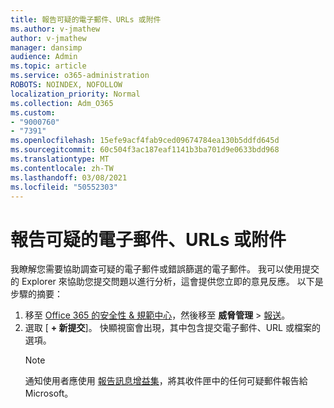 ```yaml
---
title: 報告可疑的電子郵件、URLs 或附件
ms.author: v-jmathew
author: v-jmathew
manager: dansimp
audience: Admin
ms.topic: article
ms.service: o365-administration
ROBOTS: NOINDEX, NOFOLLOW
localization_priority: Normal
ms.collection: Adm_O365
ms.custom:
- "9000760"
- "7391"
ms.openlocfilehash: 15efe9acf4fab9ced09674784ea130b5ddfd645d
ms.sourcegitcommit: 60c504f3ac187eaf1141b3ba701d9e0633bdd968
ms.translationtype: MT
ms.contentlocale: zh-TW
ms.lasthandoff: 03/08/2021
ms.locfileid: "50552303"
---
```

# <a name="report-suspicious-emails-urls-or-attachments"></a>報告可疑的電子郵件、URLs 或附件

我瞭解您需要協助調查可疑的電子郵件或錯誤篩選的電子郵件。 我可以使用提交的 Explorer 來協助您提交問題以進行分析，這會提供您立即的意見反應。 以下是步驟的摘要：

1. 移至 [Office 365 的安全性 & 規範中心](https://go.microsoft.com/fwlink/p/?linkid=2077143)，然後移至 **威脅管理**  >  [報送](https://go.microsoft.com/fwlink/?linkid=2101521)。
2. 選取 [ **+ 新提交**]。 快顯視窗會出現，其中包含提交電子郵件、URL 或檔案的選項。
    > [!NOTE]
    > 通知使用者應使用 [報告訊息增益集](https://go.microsoft.com/fwlink/?linkid=2092385)，將其收件匣中的任何可疑郵件報告給 Microsoft。
